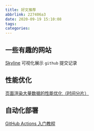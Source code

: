 ```yaml
---
title: 好文推荐
abbrlink: 227406a3
date: 2020-09-19 15:10:08
tags:
categories:
---
```




## 一些有趣的网站

[Skyline](https://skyline.github.com/popring/2020) 可视化展示 `github` 提交记录



## 性能优化

[页面渲染大量数据的性能优化（时间分片）](https://blog.csdn.net/weixin_42112865/article/details/100979363)

## 自动化部署

[GitHub Actions 入门教程](https://www.ruanyifeng.com/blog/2019/09/getting-started-with-github-actions.html)


